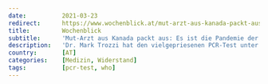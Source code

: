 ```yaml
---
date:          2021-03-23
redirect:      https://www.wochenblick.at/mut-arzt-aus-kanada-packt-aus-es-ist-die-pandemie-der-oligarchen/
title:         Wochenblick
subtitle:      'Mut-Arzt aus Kanada packt aus: Es ist die Pandemie der Oligarchen'
description:   'Dr. Mark Trozzi hat den vielgepriesenen PCR-Test unter die medizinische Lupe genommen und kommt zum Schluss: Der Test ist nicht nur manipulierbar, er wird auch manipuliert und dient dazu, Steuergelder abzugreifen.'
country:       [AT]
categories:    [Medizin, Widerstand]
tags:          [pcr-test, who]
---
```

